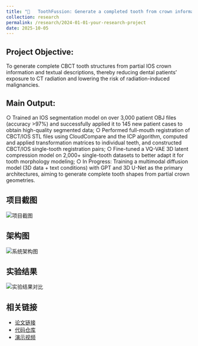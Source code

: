 ```yaml
---
title: "	ToothFussion: Generate a completed tooth from crown information"
collection: research
permalink: /research/2024-01-01-your-research-project
date: 2025-10-05
---
```


## Project Objective: 
To generate complete CBCT tooth structures from partial IOS crown information and textual descriptions, thereby reducing dental patients’ exposure to CT radiation and lowering the risk of radiation-induced malignancies.

## Main Output:
○	Trained an IOS segmentation model on over 3,000 patient OBJ files (accuracy >97%) and successfully applied it to 145 new patient cases to obtain high-quality segmented data;
○	Performed full-mouth registration of CBCT/IOS STL files using CloudCompare and the ICP algorithm, computed and applied transformation matrices to individual teeth, and constructed CBCT/IOS single-tooth registration pairs;
○	Fine-tuned a VQ-VAE 3D latent compression model on 2,000+ single-tooth datasets to better adapt it for tooth morphology modeling;
○	In Progress: Training a multimodal diffusion model (3D data + text conditions) with GPT and 3D U-Net as the primary architectures, aiming to generate complete tooth shapes from partial crown geometries.


## 项目截图
![项目截图](/images/research-screenshot.png)

## 架构图
![系统架构图](/images/system-architecture.png)

## 实验结果
![实验结果对比](/images/experiment-results.png)

## 相关链接
- [论文链接](您的论文链接)
- [代码仓库](您的代码链接)
- [演示视频](您的演示链接)
